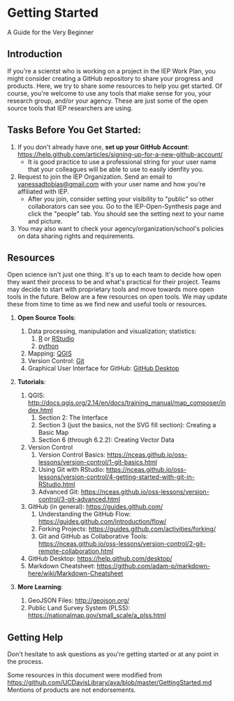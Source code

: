 # Getting Started
A Guide for the Very Beginner

## Introduction
If you're a scientst who is working on a project in the IEP Work Plan, you might consider creating a GitHub repository to share your progress and products. Here, we try to share some resources to help you get started. Of course, you're welcome to use any tools that make sense for you, your research group, and/or your agency. These are just some of the open source tools that IEP researchers are using.

## Tasks Before You Get Started:
1. If you don't already have one, __set up your GitHub Account__:  https://help.github.com/articles/signing-up-for-a-new-github-account/ 
   * It is good practice to use a professional string for your user name that your colleagues will be able to use to easily idenfity you.
1. Request to join the IEP Organization. Send an email to vanessadtobias@gmail.com with your user name and how you're affiliated with IEP.
   * After you join, consider setting your visibility to "public" so other collaborators can see you. Go to the IEP-Open-Synthesis page and click the "people" tab. You should see the setting next to your name and picture.
1. You may also want to check your agency/organization/school's policies on data sharing rights and requirements.

## Resources
Open science isn't just one thing. It's up to each team to decide how open they want their process to be and what's practical for their project. Teams may decide to start with proprietary tools and move towards more open tools in the future. Below are a few resources on open tools. We may update these from time to time as we find new and useful tools or resources.
1. __Open Source Tools__:
   1. Data processing, manipulation and visualization; statistics: 
      1. [R](https://cran.r-project.org/) or [RStudio](https://www.rstudio.com/)
      1. [python](https://www.python.org/)
   1. Mapping: [QGIS](http://qgis.org) 
   1. Version Control: [Git](https://git-scm.com/)
   1. Graphical User Interface for GitHub: [GitHub Desktop](https://desktop.github.com/)

1. __Tutorials__:
   1. QGIS: http://docs.qgis.org/2.14/en/docs/training_manual/map_composer/index.html
      1. Section 2: The Interface
      1. Section 3 (just the basics, not the SVG fill section): Creating a Basic Map
      1. Section 6 (through 6.2.2): Creating Vector Data
   1. Version Control
      1. Version Control Basics: https://nceas.github.io/oss-lessons/version-control/1-git-basics.html
      1. Using Git with RStudio: https://nceas.github.io/oss-lessons/version-control/4-getting-started-with-git-in-RStudio.html
      1. Advanced Git: https://nceas.github.io/oss-lessons/version-control/3-git-advanced.html
   1. GitHub (in general): https://guides.github.com/ 
      1. Understanding the GitHub Flow: https://guides.github.com/introduction/flow/
	  1. Forking Projects: https://guides.github.com/activities/forking/
	  1. Git and GitHub as Collaborative Tools: https://nceas.github.io/oss-lessons/version-control/2-git-remote-collaboration.html
   1. GitHub Desktop: https://help.github.com/desktop/
   1. Markdown Cheatsheet: https://github.com/adam-p/markdown-here/wiki/Markdown-Cheatsheet

1. __More Learning__:
   1. GeoJSON Files: http://geojson.org/
   1. Public Land Survey System (PLSS): https://nationalmap.gov/small_scale/a_plss.html
   
## Getting Help
Don't hesitate to ask questions as you're getting started or at any point in the process.

Some resources in this document were modified from https://github.com/UCDavisLibrary/ava/blob/master/GettingStarted.md
Mentions of products are not endorsements.

